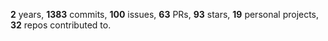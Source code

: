 **2** years, **1383** commits, **100** issues, **63** PRs, **93** stars, **19** personal projects, **32** repos contributed to.
